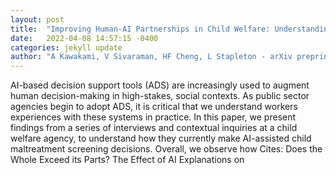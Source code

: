 ```yaml
---
layout: post
title:  "Improving Human-AI Partnerships in Child Welfare: Understanding Worker Practices, Challenges, and Desires for Algorithmic Decision Support"
date:   2022-04-08 14:57:15 -0400
categories: jekyll update
author: "A Kawakami, V Sivaraman, HF Cheng, L Stapleton - arXiv preprint arXiv , 2022"
---
```

AI-based decision support tools (ADS) are increasingly used to augment human decision-making in high-stakes, social contexts. As public sector agencies begin to adopt ADS, it is critical that we understand workers  experiences with these systems in practice. In this paper, we present findings from a series of interviews and contextual inquiries at a child welfare agency, to understand how they currently make AI-assisted child maltreatment screening decisions. Overall, we observe how Cites: Does the Whole Exceed its Parts? The Effect of AI Explanations on
